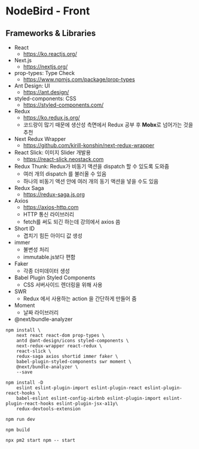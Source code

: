 # NodeBird - Front

## Frameworks & Libraries

- React
    - <https://ko.reactjs.org/>
- Next.js
    - <https://nextjs.org/>
- prop-types: Type Check
    - <https://www.npmjs.com/package/prop-types>
- Ant Design: UI
    - <https://ant.design/>
- styled-components: CSS
    - <https://styled-components.com/>
- Redux
    - <https://ko.redux.js.org/>
    - 코드량이 많기 때문에 생산성 측면에서 Redux 공부 후 **Mobx**로 넘어가는 것을 추천
- Next Redux Wrapper
    - <https://github.com/kirill-konshin/next-redux-wrapper>
- React Slick: 이미지 Slider 개발용
    - <https://react-slick.neostack.com>
- Redux Thunk: Redux가 비동기 액션을 dispatch 할 수 있도록 도와줌
    - 여러 개의 dispatch 를 불러올 수 있음
    - 하나의 비동기 액션 안에 여러 개의 동기 액션을 넣을 수도 있음
- Redux Saga
    - <https://redux-saga.js.org>
- Axios
    - <https://axios-http.com>
    - HTTP 통신 라이브러리
    - fetch를 써도 되긴 하는데 강의에서 axios 씀
- Short ID
    - 겹치기 힘든 아이디 값 생성
- immer
    - 불변성 처리
    - immutable.js보다 편함
- Faker
    - 각종 더미데이터 생성
- Babel Plugin Styled Components
    - CSS 서버사이드 렌더링을 위해 사용
- SWR
    - Redux 에서 사용하는 action 을 간단하게 만들어 줌
- Moment
    - 날짜 라이브러리
- @next/bundle-analyzer

```
npm install \
    next react react-dom prop-types \
    antd @ant-design/icons styled-components \
    next-redux-wrapper react-redux \
    react-slick \
    redux-saga axios shortid immer faker \
    babel-plugin-styled-components swr moment \
    @next/bundle-analyzer \
    --save
```

```
npm install -D 
    eslint eslint-plugin-import eslint-plugin-react eslint-plugin-react-hooks \
    babel-eslint eslint-config-airbnb eslint-plugin-import eslint-plugin-react-hooks eslint-plugin-jsx-a11y\
    redux-devtools-extension
```

```
npm run dev

npm build

npx pm2 start npm -- start
```